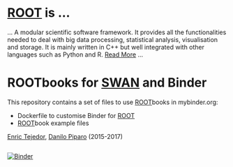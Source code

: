 # [ROOT](http://root.cern.ch) is ...
... A modular scientific software framework. It provides all the functionalities needed to deal with big data processing, statistical analysis, visualisation and storage. It is mainly written in C++ but well integrated with other languages such as Python and R. [Read More](https://root.cern.ch/about-root) ...

# ROOTbooks for [SWAN](https://swan.web.cern.ch) and Binder
This repository contains a set of files to use [ROOT](http://root.cern.ch)books in mybinder.org:
* Dockerfile to customise Binder for [ROOT](http://root.cern.ch)
* [ROOT](http://root.cern.ch)book example files

[Enric Tejedor](https://github.com/etejedor), [Danilo Piparo](https://github.com/dpiparo) (2015-2017)

<a href="https://cern.ch/swanserver/cgi-bin/go/?projurl=https://github.com/cernphsft/rootbinder.git" target="_blank"><img alt="" src="http://swanserver.web.cern.ch/swanserver/images/badge_swan_white_150.png" />

[![Binder](http://mybinder.org/badge.svg)](http://mybinder.org/repo/cernphsft/rootbinder) 
